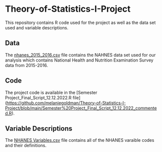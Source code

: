 # Theory-of-Statistics-I-Project

This repository contains R code used for the project as well as the data set used and variable descriptions. 

## Data
The [nhanes_2015_2016.csv](https://github.com/melaniegoldman/Theory-of-Statistics-I-Project/blob/main/nhanes_2015_2016.csv) file contains the NAHNES data set used for our analysis which contains National Health and Nutrition Examination Survey data from 2015-2016. 

## Code
The project code is available in the [Semester Project_Final_Script_12.12.2022.R file] (https://github.com/melaniegoldman/Theory-of-Statistics-I-Project/blob/main/Semester%20Project_Final_Script_12.12.2022_commented.R).

## Variable Descriptions
The [NHANES Variables.csv](https://github.com/melaniegoldman/Theory-of-Statistics-I-Project/blob/main/NHANES%20Variables.csv) file contains all of the NHANES varaible codes and their definitions. 

